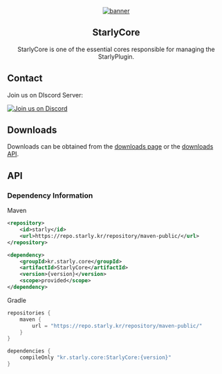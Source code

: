 <div align="center">

<a href="https://starly.kr">
    <img src="https://file.starly.kr/images/logo/StarlyStore%20v1/SIGNATURE.png" alt="banner">
</a>

## StarlyCore
StarlyCore is one of the essential cores responsible for managing the StarlyPlugin.

</div>

## Contact
Join us on DIscord Server:

[![Join us on Discord](https://discord.com/api/guilds/1038714452352192553/widget.png?style=banner2)](https://starly.kr/discord)

## Downloads
Downloads can be obtained from the [downloads page](https://store.starly.kr) or the [downloads API](https://api.starly.kr).

## API

### Dependency Information

Maven
```xml
<repository>
    <id>starly</id>
    <url>https://repo.starly.kr/repository/maven-public/</url>
</repository>
```
```xml
<dependency>
    <groupId>kr.starly.core</groupId>
    <artifactId>StarlyCore</artifactId>
    <version>{version}</version>
    <scope>provided</scope>
</dependency>
```

Gradle
```groovy
repositories {
    maven {
        url = "https://repo.starly.kr/repository/maven-public/"
    }
}
```
```groovy
dependencies {
    compileOnly "kr.starly.core:StarlyCore:{version}"
}
```